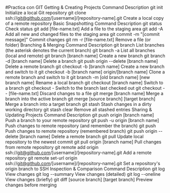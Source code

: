 #Practica con GIT
Getting & Creating Projects
Command 	Description
git init 	Initialize a local Git repository
git clone ssh://git@github.com/[username]/[repository-name].git 	Create a local copy of a remote repository
Basic Snapshotting
Command 	Description
git status 	Check status
git add [file-name.txt] 	Add a file to the staging area
git add -A 	Add all new and changed files to the staging area
git commit -m "[commit message]" 	Commit changes
git rm -r [file-name.txt] 	Remove a file (or folder)
Branching & Merging
Command 	Description
git branch 	List branches (the asterisk denotes the current branch)
git branch -a 	List all branches (local and remote)
git branch [branch name] 	Create a new branch
git branch -d [branch name] 	Delete a branch
git push origin --delete [branch name] 	Delete a remote branch
git checkout -b [branch name] 	Create a new branch and switch to it
git checkout -b [branch name] origin/[branch name] 	Clone a remote branch and switch to it
git branch -m [old branch name] [new branch name] 	Rename a local branch
git checkout [branch name] 	Switch to a branch
git checkout - 	Switch to the branch last checked out
git checkout -- [file-name.txt] 	Discard changes to a file
git merge [branch name] 	Merge a branch into the active branch
git merge [source branch] [target branch] 	Merge a branch into a target branch
git stash 	Stash changes in a dirty working directory
git stash clear 	Remove all stashed entries
Sharing & Updating Projects
Command 	Description
git push origin [branch name] 	Push a branch to your remote repository
git push -u origin [branch name] 	Push changes to remote repository (and remember the branch)
git push 	Push changes to remote repository (remembered branch)
git push origin --delete [branch name] 	Delete a remote branch
git pull 	Update local repository to the newest commit
git pull origin [branch name] 	Pull changes from remote repository
git remote add origin ssh://git@github.com/[username]/[repository-name].git 	Add a remote repository
git remote set-url origin ssh://git@github.com/[username]/[repository-name].git 	Set a repository's origin branch to SSH
Inspection & Comparison
Command 	Description
git log 	View changes
git log --summary 	View changes (detailed)
git log --oneline 	View changes (briefly)
git diff [source branch] [target branch] 	Preview changes before merging
